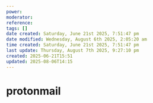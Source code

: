 ```yaml
---
power: 
moderator: 
reference: 
tags: []
date created: Saturday, June 21st 2025, 7:51:47 pm
date modified: Wednesday, August 6th 2025, 2:05:20 am
time created: Saturday, June 21st 2025, 7:51:47 pm
last update: Thursday, August 7th 2025, 9:27:10 pm
created: 2025-06-21T15:51
updated: 2025-08-06T14:15
---
```

# protonmail
